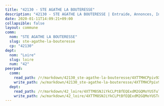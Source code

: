 ```yaml
---
title: "42130 - STE AGATHE LA BOUTERESSE"
description: "42130 - STE AGATHE LA BOUTERESSE | Entraide, Annonces, Initiatives"
date: 2020-01-11T14:09:21+09:00
collapsible: false
layout: commune
comm:
  nom: "STE AGATHE LA BOUTERESSE"
  slug: ste-agathe-la-bouteresse
  cp: "42130"
dept:
  nom: "Loire"
  slug: loire
  num: "42"
peerpad:
  comm:
    read_path: /r/markdown/42130_ste-agathe-la-bouteresse/4XTTMHCPpiv9XRKGhagib1LsE3Zgg9koWpFcpWuc5raRj5SZF
    write_path: /w/markdown/42130_ste-agathe-la-bouteresse/4XTTMHCPpiv9XRKGhagib1LsE3Zgg9koWpFcpWuc5raRj5SZF-K3TgTpFQ1A3rqpJvC8d4NuSJ82figsfkXqjXPWX2fusengax7gVeWX2QrxBsZufCb8kEAiUUzi5Wz1UYgidsPo88RDMKMSeEf9SVu9Uo19jupeYqT5qzsHxpBNx7BXwUui265SRF
  dept:
    read_path: /r/markdown/42_loire/4XTTM8SNJiYkCLPtBfEQExdM2GQMoYUSTuTytLrQfQVaaYJeW
    write_path: /w/markdown/42_loire/4XTTM8SNJiYkCLPtBfEQExdM2GQMoYUSTuTytLrQfQVaaYJeW-K3TgUi5YJecchkttgL3M6Pu99u8hH2akRrHDb4XXZXATCvGiyzrNbe23fQbzNYiKWDR2re6vQN4Gxv5BQ2dayjGg1AqxtpHRtgi6cm74UeqjVtXM2ZJFa6mvBKTRc4s3X6tJYycN
---
```


